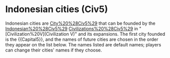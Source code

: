 # Indonesian cities (Civ5)

Indonesian cities are [City%20%28Civ5%29](cities) that can be founded by the [Indonesian%20%28Civ5%29](Indonesian) [Civilizations%20%28Civ5%29](civilization) in "[Civilization%20V](Civilization V)" and its expansions. The first city founded is the {{Capital5}}, and the names of future cities are chosen in the order they appear on the list below.
The names listed are default names; players can change their cities' names if they choose.